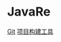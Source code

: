 # JavaRe

[Git](https://github.com/Pr1p/JavaRe/blob/master/docs/Git.md)
[项目构建工具](https://github.com/Pr1p/JavaRe/blob/master/docs/项目自动构建工具..md)
